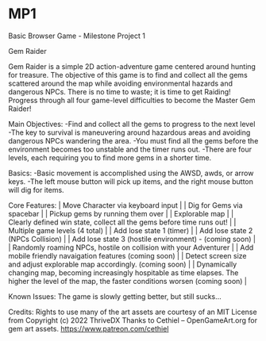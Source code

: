 # MP1
Basic Browser Game - Milestone Project 1

Gem Raider

Gem Raider is a simple 2D action-adventure game centered around hunting for treasure. The objective of this game is to find and collect all the gems scattered around the map while avoiding environmental hazards and dangerous NPCs. There is no time to waste; it is time to get Raiding! Progress through all four game-level difficulties to become the Master Gem Raider! 

Main Objectives:
-Find and collect all the gems to progress to the next level
-The key to survival is maneuvering around hazardous areas and avoiding dangerous NPCs wandering the area. 
-You must find all the gems before the environment becomes too unstable and the timer runs out. 
-There are four levels, each requiring you to find more gems in a shorter time. 

Basics:
-Basic movement is accomplished using the AWSD, awds, or arrow keys. 
-The left mouse button will pick up items, and the right mouse button will dig for items. 


Core Features:
 | Move Character via keyboard input |
 | Dig for Gems via spacebar |
 | Pickup gems by running them over |
 | Explorable map |
 | Clearly defined win state, collect all the gems before time runs out! |
 | Multiple game levels (4 total) |
 | Add lose state 1 (timer) |
 | Add lose state 2 (NPCs Collision) |
 | Add lose state 3 (hostile environment) - (coming soon) |
 | Randomly roaming NPCs, hostile on collision with your Adventurer |
 | Add mobile friendly navaigation features (coming soon) |
 | Detect screen size and adjust explorable map accordingly. (coming soon) |
 | Dynamically changing map, becoming increasingly hospitable as time elapses. The higher the level of the map, the faster conditions worsen (coming soon) |


Known Issues: The game is slowly getting better, but still sucks…

Credits:
Rights to use many of the art assets are courtesy of an MIT License from Copyright (c) 2022 ThriveDX
Thanks to Cethiel – OpenGameArt.org for gem art assets. https://www.patreon.com/cethiel


